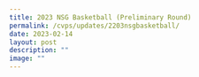 ```yaml
---
title: 2023 NSG Basketball (Preliminary Round)
permalink: /cvps/updates/2203nsgbasketball/
date: 2023-02-14
layout: post
description: ""
image: ""
---
```

